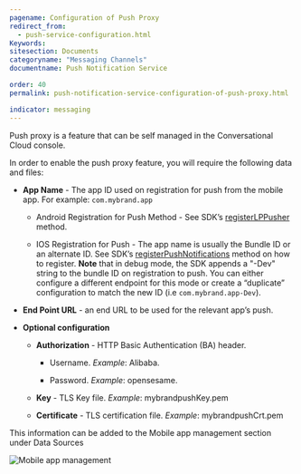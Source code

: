 ```yaml
---
pagename: Configuration of Push Proxy
redirect_from:
  - push-service-configuration.html
Keywords:
sitesection: Documents
categoryname: "Messaging Channels"
documentname: Push Notification Service

order: 40
permalink: push-notification-service-configuration-of-push-proxy.html

indicator: messaging
---
```


Push proxy is a feature that can be self managed in the Conversational Cloud console.

In order to enable the push proxy feature, you will require the following data and files:

* **App Name** - The app ID used on registration for push from the mobile app. For example: `com.mybrand.app`

     * Android Registration for Push Method - See SDK’s  [registerLPPusher](android-registerlppusher.html) method.

     * IOS Registration for Push - The app name is usually the Bundle ID or an alternate ID. See SDK’s [registerPushNotifications](consumer-experience-ios-sdk-methods.html#registerpushnotifications) method on how to register. **Note** that in debug mode, the SDK appends a "-Dev" string to the bundle ID on registration to push. You can either configure a different endpoint for this mode or create a “duplicate” configuration to match the new ID (i.e `com.mybrand.app-Dev`).

* **End Point URL** - an end URL to be used for the relevant app’s push.

* **Optional configuration**

	* **Authorization** - HTTP Basic Authentication (BA) header.

		* Username. _Example_:  Alibaba.

		* Password. _Example_: opensesame.

	* **Key** - TLS Key file. _Example_: mybrandpushKey.pem

  * **Certificate** - TLS certification file. _Example_: mybrandpushCrt.pem

This information can be added to the Mobile app management section under Data Sources

![Mobile app management](https://knowledge.liveperson.com/img/week-of-october-15th-2018-2.png)
